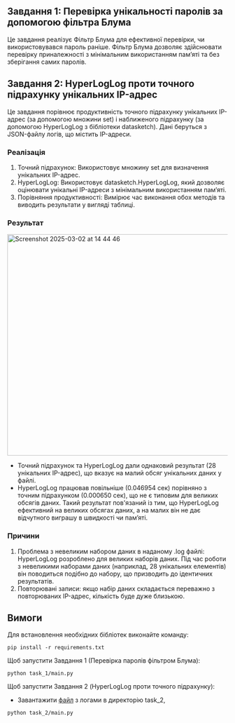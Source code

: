 ## Завдання 1: Перевірка унікальності паролів за допомогою фільтра Блума
Це завдання реалізує Фільтр Блума для ефективної перевірки, чи використовувався пароль раніше. Фільтр Блума дозволяє здійснювати перевірку приналежності з мінімальним використанням пам’яті та без зберігання самих паролів.

## Завдання 2: HyperLogLog проти точного підрахунку унікальних IP-адрес
Це завдання порівнює продуктивність точного підрахунку унікальних IP-адрес (за допомогою множини set) і наближеного підрахунку (за допомогою HyperLogLog з бібліотеки datasketch). Дані беруться з JSON-файлу логів, що містить IP-адреси.  

### Реалізація
1. Точний підрахунок: Використовує множину set для визначення унікальних IP-адрес.
2. HyperLogLog: Використовує datasketch.HyperLogLog, який дозволяє оцінювати унікальні IP-адреси з мінімальним використанням пам’яті.
3. Порівняння продуктивності: Вимірює час виконання обох методів та виводить результати у вигляді таблиці.

### Результат
<img width="505" alt="Screenshot 2025-03-02 at 14 44 46" src="https://github.com/user-attachments/assets/cbf898c1-0fad-4298-b345-e81182f3e88e" />

- Точний підрахунок та HyperLogLog дали однаковий результат (28 унікальних IP-адрес), що вказує на малий обсяг унікальних даних у файлі.
- HyperLogLog працював повільніше (0.046954 сек) порівняно з точним підрахунком (0.000650 сек), що не є типовим для великих обсягів даних. Такий результат пов'язаний із тим, що HyperLogLog ефективний на великих обсягах даних, а на малих він не дає відчутного виграшу в швидкості чи пам’яті.

### Причини 
1. Проблема з невеликим набором даних в наданому .log файлі: HyperLogLog розроблено для великих наборів даних. Під час роботи з невеликими наборами даних (наприклад, 28 унікальних елементів) він поводиться подібно до набору, що призводить до ідентичних результатів.
2. Повторювані записи: якщо набір даних складається переважно з повторюваних IP-адрес, кількість буде дуже близькою.

## Вимоги
Для встановлення необхідних бібліотек виконайте команду:
```
pip install -r requirements.txt
```

Щоб запустити Завдання 1 (Перевірка паролів фільтром Блума):
```
python task_1/main.py
```

Щоб запустити Завдання 2 (HyperLogLog проти точного підрахунку):
- Завантажити [файл](https://drive.google.com/file/d/13NUCSG7l_z2B7gYuQubYIpIjJTnwOAOb/view) з логами в директорію task_2,   
```
python task_2/main.py
```


